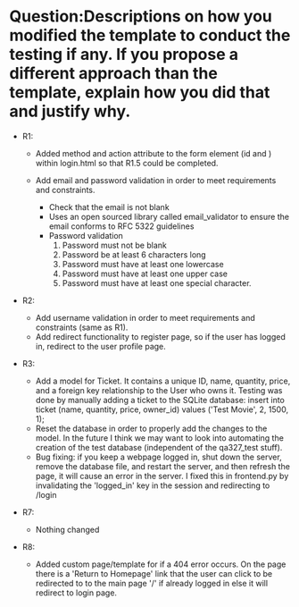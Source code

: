# Question:Descriptions on how you modified the template to conduct the testing if any. If you propose a different approach than the template, explain how you did that and justify why.
- R1:
    - Added method and action attribute to the form element (id and ) within login.html so that R1.5 could be completed.

    - Add email and password validation in order to meet requirements and constraints.
      - Check that the email is not blank
      - Uses an open sourced library called email_validator to ensure the email conforms to RFC 5322 guidelines
      - Password validation
        1. Password must not be blank
        2. Password be at least 6 characters long
        3. Password must have at least one lowercase
        4. Password must have at least one upper case
        5. Password must have at least one special character.

- R2:
   - Add username validation in order to meet requirements and constraints (same as R1).
   - Add redirect functionality to register page, so if the user has logged in, redirect to the user profile page.
- R3:
    - Add a model for Ticket. It contains a unique ID, name,
quantity, price, and a foreign key relationship to the User who owns it.
Testing was done by manually adding a ticket to the SQLite database:
insert into ticket (name, quantity, price, owner_id) values ('Test Movie', 2, 1500, 1);
   - Reset the database in order to properly add the changes to
the model. In the future I think we may want to look into automating
the creation of the test database (independent of the qa327_test stuff).
   - Bug fixing: if you keep a webpage logged in, shut down
the server, remove the database file, and restart the server,
and then refresh the page, it will cause an error in the server.
I fixed this in frontend.py by invalidating the 'logged_in' key in
the session and redirecting to /login

- R7:
  - Nothing changed

- R8:
  - Added custom page/template for if a 404 error occurs. On the page there is a 'Return to Homepage' link that the user can click to be redirected to to the main page '/' if already logged in else it will redirect to login page.